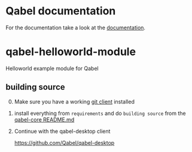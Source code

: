 # Qabel documentation
For the documentation take a look at the [documentation](http://qabel.github.io/docs/).

qabel-helloworld-module
=======================

Helloworld example module for Qabel

## building source

0. Make sure you have a working [git client](http://git-scm.com/) installed

0. install everything from `requirements` and do `building source` from the [qabel-core README.md](https://github.com/Qabel/qabel-core/blob/master/README.md)

0. Continue with the qabel-desktop client

   https://github.com/Qabel/qabel-desktop
